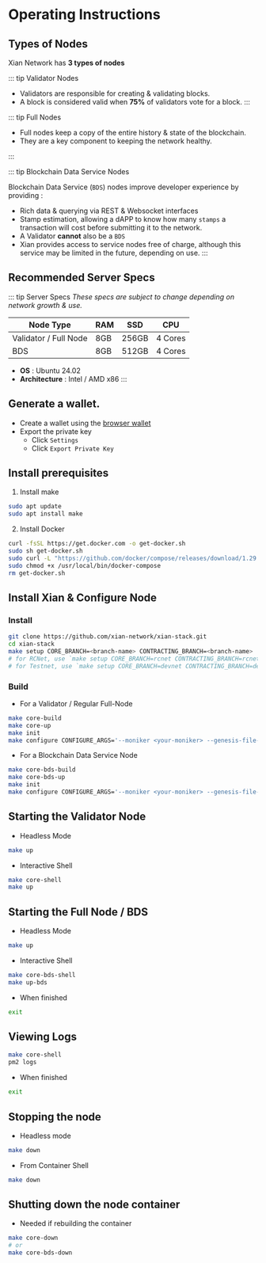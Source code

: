 # Operating Instructions

## Types of Nodes

Xian Network has **3 types of nodes**

::: tip Validator Nodes

* Validators are responsible for creating & validating blocks.
* A block is considered valid when **75%** of validators vote for a block.
:::

::: tip Full Nodes

* Full nodes keep a copy of the entire history & state of the blockchain.
* They are a key component to keeping the network healthy.

:::

::: tip Blockchain Data Service Nodes

Blockchain Data Service (`BDS`) nodes improve developer experience by providing : 
- Rich data & querying via REST & Websocket interfaces
- Stamp estimation, allowing a dAPP to know how many `stamps` a transaction will cost before submitting it to the network.
- A Validator __cannot__ also be a `BDS`
- Xian provides access to service nodes free of charge, although this service may be limited in the future, depending on use.
:::

## Recommended Server Specs
::: tip Server Specs
*These specs are subject to change depending on network growth & use.*

| Node Type            | RAM  | SSD   | CPU      |
|----------------------|------|-------|----------|
| Validator / Full Node| 8GB  | 256GB | 4 Cores  |
| BDS                  | 8GB  | 512GB | 4 Cores  |
- **OS** : Ubuntu 24.02
- **Architecture** : Intel / AMD x86
:::

## Generate a wallet.

- Create a wallet using the <a href="/tools/browser-wallet" target="_blank">browser wallet</a>
- Export the private key
    - Click `Settings`
    - Click `Export Private Key`

## Install prerequisites

1. Install make
```bash
sudo apt update
sudo apt install make
```
2. Install Docker
```bash
curl -fsSL https://get.docker.com -o get-docker.sh
sudo sh get-docker.sh
sudo curl -L "https://github.com/docker/compose/releases/download/1.29.2/docker-compose-$(uname -s)-$(uname -m)" -o /usr/local/bin/docker-compose
sudo chmod +x /usr/local/bin/docker-compose
rm get-docker.sh
```

## Install Xian & Configure Node
### Install
```bash
git clone https://github.com/xian-network/xian-stack.git
cd xian-stack
make setup CORE_BRANCH=<branch-name> CONTRACTING_BRANCH=<branch-name>
# for RCNet, use `make setup CORE_BRANCH=rcnet CONTRACTING_BRANCH=rcnet`
# for Testnet, use `make setup CORE_BRANCH=devnet CONTRACTING_BRANCH=devnet`
```

### Build
* For a Validator / Regular Full-Node
```bash
make core-build
make core-up
make init
make configure CONFIGURE_ARGS='--moniker <your-moniker> --genesis-file-name genesis-rcnet.json --validator-privkey <priv-key> --seed-node 188.68.33.32 --copy-genesis'

```
* For a Blockchain Data Service Node
```bash
make core-bds-build
make core-bds-up
make init
make configure CONFIGURE_ARGS='--moniker <your-moniker> --genesis-file-name genesis-rcnet.json --validator-privkey <priv-key> --seed-node 188.68.33.32 --copy-genesis --service-node'
```

## Starting the Validator Node
* Headless Mode
```bash
make up
```
* Interactive Shell
```bash
make core-shell
make up
```

## Starting the Full Node / BDS
* Headless Mode
```bash
make up
```
* Interactive Shell
```bash
make core-bds-shell
make up-bds
```

* When finished
```bash
exit
```

## Viewing Logs
```bash
make core-shell
pm2 logs
```
* When finished
```bash
exit
```

## Stopping the node
* Headless mode
```bash
make down
```
* From Container Shell
```bash
make down
```

## Shutting down the node container
* Needed if rebuilding the container
```bash
make core-down
# or
make core-bds-down
```